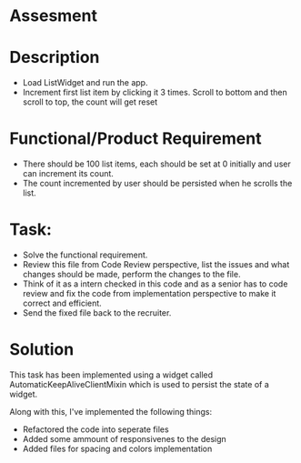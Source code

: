 
# Assesment

# Description

- Load ListWidget and run the app.
- Increment first list item by clicking it 3 times. Scroll to bottom and then scroll to top, the
  count will get reset

# Functional/Product Requirement

- There should be 100 list items, each should be set at 0 initially and user can increment its
  count.
- The count incremented by user should be persisted when he scrolls the list.

# Task:

- Solve the functional requirement.
- Review this file from Code Review perspective, list the issues and what changes should be made,
  perform the changes to the file.
- Think of it as a intern checked in this code and as a senior has to code review and fix the code
  from implementation perspective to make it correct and efficient.
- Send the fixed file back to the recruiter.


# Solution

This task has been implemented using a widget called AutomaticKeepAliveClientMixin which is used to persist the state of a widget. 

Along with this, I've implemented the following things:

- Refactored the code into seperate files
- Added some ammount of responsivenes to the design
- Added files for spacing and colors implementation

